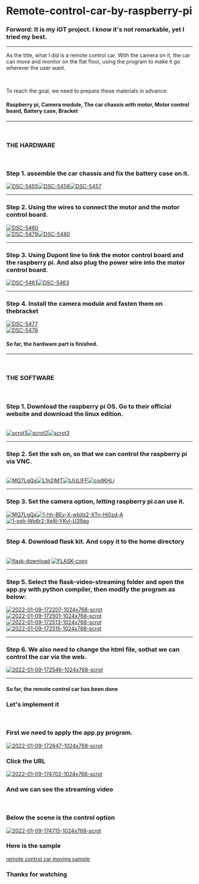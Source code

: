 # Remote-control-car-by-raspberry-pi

<h3 dir=auto><b>Forword:</b> It is my iOT project. I know it's not remarkable, yet I tried my best.</h3>
<hr>
<p>  As the title, what I did is a remote control car. With the camera on it, the car can move and monitor on the flat floor, using the program to make it go wherever the user want.</p>
<br><p>To reach the goal, we need to prepare these materials in advance:</p>
<h4>Raspberry pi, Camera module, The car chassis with motor, Motor control board, Battery case, Bracket</h4>
<hr>
<br><h3><b>THE HARDWARE</b></h3><br>
<h3>Step 1. assemble the car chassis and fix the battery case on it.</h3><a href="https://ibb.co/X3DR7Kj"><img src="https://i.ibb.co/vQhn3TV/DSC-5455.jpg" alt="DSC-5455" border="0"></a><a href="https://ibb.co/m68xnXR"><img src="https://i.ibb.co/KFw1tL5/DSC-5456.jpg" alt="DSC-5456" border="0"></a><a href="https://ibb.co/CHdwyGS"><img src="https://i.ibb.co/LZw0y7s/DSC-5457.jpg" alt="DSC-5457" border="0"></a>
<hr>
<h3>Step 2. Using the wires to connect the motor and the motor control board.</h3><a href="https://ibb.co/7YLPvpJ"><img src="https://i.ibb.co/0DvTq9j/DSC-5460.jpg" alt="DSC-5460" border="0"></a><br /><a href="https://ibb.co/DCC7yW8"><img src="https://i.ibb.co/3NN0qdM/DSC-5479.jpg" alt="DSC-5479" border="0"></a><a href="https://ibb.co/j4QjwYx"><img src="https://i.ibb.co/nkYK1yV/DSC-5480.jpg" alt="DSC-5480" border="0"></a>
<hr>
<h3>Step 3. Using Dupont line to link the motor control board and the raspberry pi. And also plug the power wire into the motor control board.</h3><a href="https://ibb.co/5kv9hFj"><img src="https://i.ibb.co/ZSKJzmg/DSC-5461.jpg" alt="DSC-5461" border="0"></a><a href="https://ibb.co/4p2GNH2"><img src="https://i.ibb.co/RcNmHqN/DSC-5463.jpg" alt="DSC-5463" border="0"></a>
<hr>
<h3>Step 4. Install the camera module and fasten them on thebracket</h3><a href="https://ibb.co/4m8BjCD"><img src="https://i.ibb.co/qyNbRh4/DSC-5477.jpg" alt="DSC-5477" border="0"></a><br /><a href="https://ibb.co/wCj6Zsq"><img src="https://i.ibb.co/7VLyx4D/DSC-5478.jpg" alt="DSC-5478" border="0"></a>
<h4>So far, the hardware part is finished.</h4>
<hr>
<br><h3><b>THE SOFTWARE</b></h3><br>
<h3>Step 1. Download the raspberry pi OS. Go to their official website and download the linux edition.</h3>
<br><a href="https://ibb.co/gRSfvk9"><img src="https://i.ibb.co/5RrSYb4/scrot1.png" alt="scrot1" border="0"></a><a href="https://ibb.co/6mxddws"><img src="https://i.ibb.co/2yQbbhK/scrot2.png" alt="scrot2" border="0"></a><a href="https://ibb.co/zQYFwJS"><img src="https://i.ibb.co/MZ4fL6R/scrot3.png" alt="scrot3" border="0"></a>
<hr>
<h3>Step 2. Set the ssh on, so that we can control the raspberry pi via VNC.</h3>
<br><a href="https://ibb.co/GP97C4B"><img src="https://i.ibb.co/ZTSdcpt/MQ7LgQx.png" alt="MQ7LgQx" border="0"></a><a href="https://ibb.co/djz3r2X"><img src="https://i.ibb.co/n65Vbc4/L1n2jMT.png" alt="L1n2jMT" border="0"></a><a href="https://ibb.co/bRHsRhN"><img src="https://i.ibb.co/G3sW3wC/tJULIFF.png" alt="tJULIFF" border="0"></a><a href="https://ibb.co/v38W3pw"><img src="https://i.ibb.co/YcGScmR/codKHLi.png" alt="codKHLi" border="0"></a>
<hr>
  <h3>Step 3. Set the camera option, letting raspberry pi can use it.</h3>
<a href="https://ibb.co/GP97C4B"><img src="https://i.ibb.co/ZTSdcpt/MQ7LgQx.png" alt="MQ7LgQx" border="0"></a><a href="https://ibb.co/svNRsCr"><img src="https://i.ibb.co/991gyhj/1-hh-BEv-X-wbjts2-XTn-Hj0zd-A.jpg" alt="1-hh-BEv-X-wbjts2-XTn-Hj0zd-A" border="0"></a><a href="https://ibb.co/9cdT6qS"><img src="https://i.ibb.co/cksF0NV/1-psh-Wp6r2-Xe8l-YKvl-U39ag.jpg" alt="1-psh-Wp6r2-Xe8l-YKvl-U39ag" border="0"></a>
<hr>
<h3>Step 4. Download flask kit. And copy it to the home directory</h3>
<br><a href="https://imgbb.com/"><img src="https://i.ibb.co/qRk5yWn/flask-download.jpg" alt="flask-download" border="0"></a>
<a href="https://ibb.co/L6VXzmW"><img src="https://i.ibb.co/K7Tpjdk/FLASK-copy.jpg" alt="FLASK-copy" border="0"></a>
<hr>
<h3>Step 5. Select the flask-video-streaming folder and open the app.py with python compiler, then modify the program as below:</h3>
<a href="https://ibb.co/2sxFFJM"><img src="https://i.ibb.co/JyVccZp/2022-01-09-172207-1024x768-scrot.png" alt="2022-01-09-172207-1024x768-scrot" border="0"></a><a href="https://ibb.co/v14GJTz"><img src="https://i.ibb.co/4WRGjXN/2022-01-09-172501-1024x768-scrot.png" alt="2022-01-09-172501-1024x768-scrot" border="0"></a><a href="https://ibb.co/56tzqmm"><img src="https://i.ibb.co/ZVtwy55/2022-01-09-172513-1024x768-scrot.png" alt="2022-01-09-172513-1024x768-scrot" border="0"></a><a href="https://ibb.co/JtrC3jS"><img src="https://i.ibb.co/ZXcN2zb/2022-01-09-172515-1024x768-scrot.png" alt="2022-01-09-172515-1024x768-scrot" border="0"></a>
<hr>
<h3>Step 6. We also need to change the html file, sothat we can control the car via the web.</h3>
<a href="https://ibb.co/tsJqvCW"><img src="https://i.ibb.co/mqc92zM/2022-01-09-172546-1024x768-scrot.png" alt="2022-01-09-172546-1024x768-scrot" border="0"></a>
<hr>
<h4>So far, the remote control car has been done</h4>
<h3>Let's implement it</h3>
<br>
<h3>First we need to apply the app.py program.</h3>
<a href="https://ibb.co/L8xFQ71"><img src="https://i.ibb.co/Vtg1H4T/2022-01-09-172647-1024x768-scrot.png" alt="2022-01-09-172647-1024x768-scrot" border="0"></a>
<h3>Click the URL</h3>
<a href="https://ibb.co/QHGjs1N"><img src="https://i.ibb.co/093VPdM/2022-01-09-174702-1024x768-scrot.png" alt="2022-01-09-174702-1024x768-scrot" border="0"></a>
<h3>And we can see the streaming video</h3>
<br>
<h3>Below the scene is the control option</h3>
<a href="https://ibb.co/28X9kmq"><img src="https://i.ibb.co/gvs2RHy/2022-01-09-174715-1024x768-scrot.png" alt="2022-01-09-174715-1024x768-scrot" border="0"></a>
<br>
<h3>Here is the sample</h3>
<a href="https://www.youtube.com/watch?v=b5S8O3g8hRk">remote control car moving sample</a>
<br>
<h3>Thanks for watching</h3>

